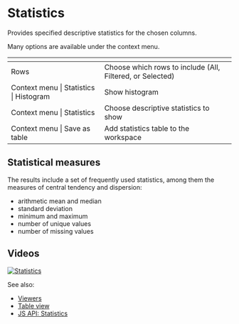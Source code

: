 <!-- TITLE: Statistics -->
<!-- SUBTITLE: -->

# Statistics

Provides specified descriptive statistics for the chosen columns.

Many options are available under the context menu.

| []()                                    |                                                           |
|-----------------------------------------|-----------------------------------------------------------|
| Rows                                    | Choose which rows to include (All, Filtered, or Selected) |
| Context menu \| Statistics \| Histogram | Show histogram                                            |
| Context menu \| Statistics              | Choose descriptive statistics to show                     |
| Context menu \| Save as table           | Add statistics table to the workspace                     |

## Statistical measures

The results include a set of frequently used statistics, among them the measures of central tendency and dispersion:

* arithmetic mean and median
* standard deviation
* minimum and maximum
* number of unique values
* number of missing values

## Videos

[![Statistics](../../uploads/youtube/visualizations2.png "Open on Youtube")](https://www.youtube.com/watch?v=7MBXWzdC0-I&t=2863s)

See also:

* [Viewers](../viewers.md)
* [Table view](../../overview/table-view.md)
* [JS API: Statistics](https://public.datagrok.ai/js/samples/ui/viewers/types/statistics)
